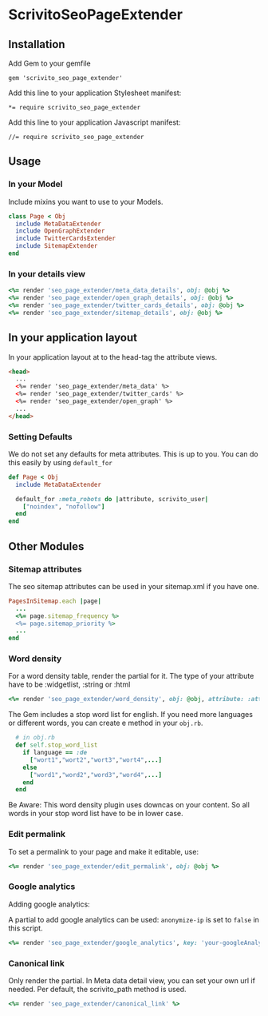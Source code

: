 # ScrivitoSeoPageExtender

## Installation

Add Gem to your gemfile

    gem 'scrivito_seo_page_extender'

Add this line to your application Stylesheet manifest:

    *= require scrivito_seo_page_extender

Add this line to your application Javascript manifest:

    //= require scrivito_seo_page_extender

## Usage

### In your Model

Include mixins you want to use to your Models.

```ruby
class Page < Obj
  include MetaDataExtender
  include OpenGraphExtender
  include TwitterCardsExtender
  include SitemapExtender
end
```

### In your details view

```ruby
<%= render 'seo_page_extender/meta_data_details', obj: @obj %>
<%= render 'seo_page_extender/open_graph_details', obj: @obj %>
<%= render 'seo_page_extender/twitter_cards_details', obj: @obj %>
<%= render 'seo_page_extender/sitemap_details', obj: @obj %>
```

## In your application layout

In your application layout at to the head-tag the attribute views.

```html
<head>
  ...
  <%= render 'seo_page_extender/meta_data' %>
  <%= render 'seo_page_extender/twitter_cards' %>
  <%= render 'seo_page_extender/open_graph' %>
  ...
</head>
```

### Setting Defaults

We do not set any defaults for meta attributes. This is up to you. You can do this easily by using `default_for`

```ruby
def Page < Obj
  include MetaDataExtender

  default_for :meta_robots do |attribute, scrivito_user|
    ["noindex", "nofollow"]
  end
end
```

## Other Modules

### Sitemap attributes

The seo sitemap attributes can be used in your sitemap.xml if you have one.

```ruby
PagesInSitemap.each |page|
  ...
  <%= page.sitemap_frequency %>
  <%= page.sitemap_priority %>
  ...
end
```

### Word density

For a word density table, render the partial for it. The type of your attribute have to be :widgetlist, :string or :html

```ruby
<%= render 'seo_page_extender/word_density', obj: @obj, attribute: :attribute %>
```

The Gem includes a stop word list for english. If you need more languages or different words, you can create e method in your `obj.rb`.

```ruby
  # in obj.rb
  def self.stop_word_list
    if language == :de
      ["wort1","wort2","wort3","wort4",...]
    else
      ["word1","word2","word3","word4",...]
    end
  end
```

Be Aware:
This word density plugin uses downcas on your content. So all words in your stop word list have to be in lower case.

### Edit permalink

To set a permalink to your page and make it editable, use:

```ruby
<%= render 'seo_page_extender/edit_permalink', obj: @obj %>
```

### Google analytics

Adding google analytics:

A partial to add google analytics can be used:
`anonymize-ip` is set to `false` in this script.

```ruby
<%= render 'seo_page_extender/google_analytics', key: 'your-googleAnalytics-key' %>
```

### Canonical link

Only render the partial. In Meta data detail view, you can set your own url if needed. Per default, the scrivito_path method is used.

```ruby
<%= render 'seo_page_extender/canonical_link' %>
```
